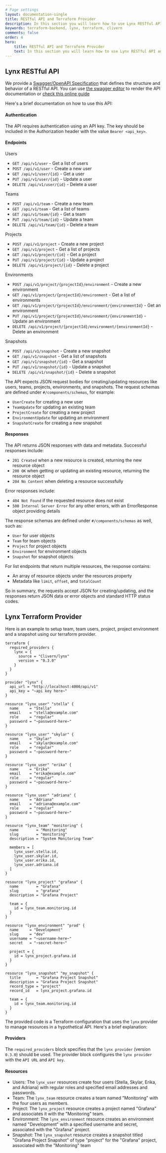 ```yaml
---
# Page settings
layout: documentation-single
title: RESTful API and Terraform Provider
description: In this section you will learn how to use Lynx RESTful API and the terraform provider to automate the boring stuff.
keywords: terraform-backend, lynx, terraform, clivern
comments: false
order: 4
hero:
    title: RESTful API and Terraform Provider
    text: In this section you will learn how to use Lynx RESTful API and the terraform provider to automate the boring stuff.
---
```


## Lynx RESTful API

We provide a [Swagger/OpenAPI Specification](https://raw.githubusercontent.com/Clivern/Lynx/main/api.yml) that defines the structure and behavior of a RESTful API. You can use [the swagger editor](https://editor.swagger.io/) to render the API documentation or [check this online guide](https://lynx.apidocumentation.com/reference)

Here's a brief documentation on how to use this API:

#### Authentication

The API requires authentication using an API key. The key should be included in the Authorization header with the value `Bearer <api_key>`.

#### Endpoints

Users

- `GET /api/v1/user` - Get a list of users
- `POST /api/v1/user` - Create a new user
- `GET /api/v1/user/{id}` - Get a user
- `PUT /api/v1/user/{id}` - Update a user
- `DELETE /api/v1/user/{id}` - Delete a user

Teams

- `POST /api/v1/team` - Create a new team
- `GET /api/v1/team` - Get a list of teams
- `GET /api/v1/team/{id}` - Get a team
- `PUT /api/v1/team/{id}` - Update a team
- `DELETE /api/v1/team/{id}` - Delete a team

Projects

- `POST /api/v1/project` - Create a new project
- `GET /api/v1/project` - Get a list of projects
- `GET /api/v1/project/{id}` - Get a project
- `PUT /api/v1/project/{id}` - Update a project
- `DELETE /api/v1/project/{id}` - Delete a project

Environments

- `POST /api/v1/project/{projectId}/environment` - Create a new environment
- `GET /api/v1/project/{projectId}/environment` - Get a list of environments
- `GET /api/v1/project/{projectId}/environment/{environmentId}` - Get an environment
- `PUT /api/v1/project/{projectId}/environment/{environmentId}` - Update an environment
- `DELETE /api/v1/project/{projectId}/environment/{environmentId}` - Delete an environment

Snapshots

- `POST /api/v1/snapshot` - Create a new snapshot
- `GET /api/v1/snapshot` - Get a list of snapshots
- `GET /api/v1/snapshot/{id}` - Get a snapshot
- `PUT /api/v1/snapshot/{id}` - Update a snapshot
- `DELETE /api/v1/snapshot/{id}` - Delete a snapshot


The API expects JSON request bodies for creating/updating resources like users, teams, projects, environments, and snapshots. The request schemas are defined under `#/components/schemas`, for example:

- `UserCreate` for creating a new user
- `TeamUpdate` for updating an existing team
- `ProjectCreate` for creating a new project
- `EnvironmentUpdate` for updating an environment
- `SnapshotCreate` for creating a new snapshot

#### Responses

The API returns JSON responses with data and metadata. Successful responses include:

- `201 Created` when a new resource is created, returning the new resource object
- `200 OK` when getting or updating an existing resource, returning the resource object
- `204 No Content` when deleting a resource successfully

Error responses include:

- `404 Not Found` if the requested resource does not exist
- `500 Internal Server Error` for any other errors, with an ErrorResponse object providing details

The response schemas are defined under `#/components/schemas` as well, such as:

- `User` for user objects
- `Team` for team objects
- `Project` for project objects
- `Environment` for environment objects
- `Snapshot` for snapshot objects

For list endpoints that return multiple resources, the response contains:

- An array of resource objects under the resources property
- Metadata like `limit`, `offset`, and `totalCount`

So in summary, the requests accept JSON for creating/updating, and the responses return JSON data or error objects and standard HTTP status codes.


## Lynx Terraform Provider

Here is an example to setup team, team users, project, project environment and a snapshot using our terraform provider.

```
terraform {
  required_providers {
    lynx = {
      source = "Clivern/lynx"
      version = "0.3.0"
    }
  }
}

provider "lynx" {
  api_url = "http://localhost:4000/api/v1"
  api_key = "~api key here~"
}

resource "lynx_user" "stella" {
  name     = "Stella"
  email    = "stella@example.com"
  role     = "regular"
  password = "~password-here~"
}

resource "lynx_user" "skylar" {
  name     = "Skylar"
  email    = "skylar@example.com"
  role     = "regular"
  password = "~password-here~"
}

resource "lynx_user" "erika" {
  name     = "Erika"
  email    = "erika@example.com"
  role     = "regular"
  password = "~password-here~"
}

resource "lynx_user" "adriana" {
  name     = "Adriana"
  email    = "adriana@example.com"
  role     = "regular"
  password = "~password-here~"
}

resource "lynx_team" "monitoring" {
  name        = "Monitoring"
  slug        = "monitoring"
  description = "System Monitoring Team"

  members = [
    lynx_user.stella.id,
    lynx_user.skylar.id,
    lynx_user.erika.id,
    lynx_user.adriana.id
  ]
}

resource "lynx_project" "grafana" {
  name        = "Grafana"
  slug        = "grafana"
  description = "Grafana Project"

  team = {
    id = lynx_team.monitoring.id
  }
}

resource "lynx_environment" "prod" {
  name     = "Development"
  slug     = "dev"
  username = "~username-here~"
  secret   = "~secret-here~"

  project = {
    id = lynx_project.grafana.id
  }
}

resource "lynx_snapshot" "my_snapshot" {
  title       = "Grafana Project Snapshot"
  description = "Grafana Project Snapshot"
  record_type = "project"
  record_id   = lynx_project.grafana.id

  team = {
    id = lynx_team.monitoring.id
  }
}
```

The provided code is a Terraform configuration that uses the `lynx` provider to manage resources in a hypothetical API. Here's a brief explanation:


#### Providers

The `required_providers` block specifies that the `lynx provider` (version `0.3.0`) should be used. The provider block configures the `lynx provider` with the `API URL` and `API key`.


#### Resources

- Users: The `lynx_user` resources create four users (Stella, Skylar, Erika, and Adriana) with regular roles and specified email addresses and passwords.
- Team: The `lynx_team` resource creates a team named "Monitoring" with the four users as members.
- Project: The `lynx_project` resource creates a project named "Grafana" and associates it with the "Monitoring" team.
- Environment: The `lynx_environment` resource creates an environment named "Development" with a specified username and secret, associated with the "Grafana" project.
- Snapshot: The `lynx_snapshot` resource creates a snapshot titled "Grafana Project Snapshot" of type "project" for the "Grafana" project, associated with the "Monitoring" team
